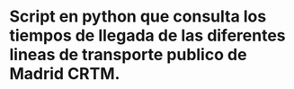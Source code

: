 # Script en python que consulta los tiempos de llegada de las diferentes lineas de transporte publico de Madrid CRTM.
